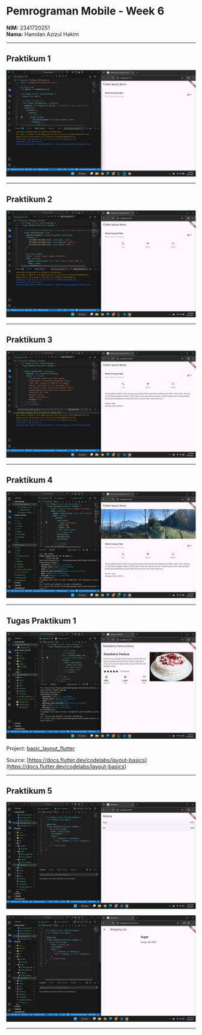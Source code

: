# Pemrograman Mobile - Week 6

**NIM:** 2341720251  
**Nama:** Hamdan Azizul Hakim  

---

## Praktikum 1

![p1](layout_flutter/images/p1.png)

---

## Praktikum 2

![p2](layout_flutter/images/p2.png)

---

## Praktikum 3

![p3](layout_flutter/images/p3.png)

---

## Praktikum 4

![p4](layout_flutter/images/p4.png)

---

## Tugas Praktikum 1

![tp1](layout_flutter/images/tp1.png)

Project: [basic_layout_flutter](basic_layout_flutter/lib/main.dart)

Source: [https://docs.flutter.dev/codelabs/layout-basics](https://docs.flutter.dev/codelabs/layout-basics)

---

## Praktikum 5

![p5_1](layout_flutter/images/p5_1.png)

![p5_2](layout_flutter/images/p5_2.png)

---